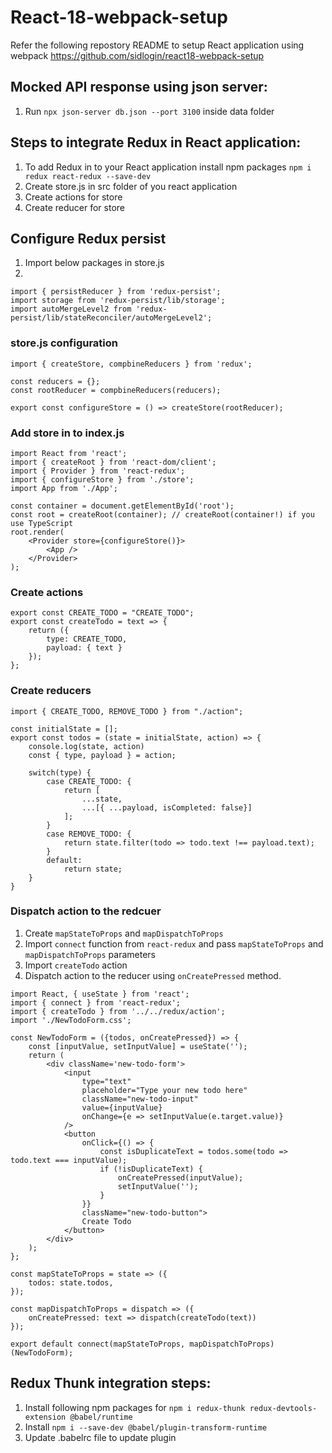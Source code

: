 # React-18-webpack-setup
Refer the following repostory README to setup React application using webpack https://github.com/sidlogin/react18-webpack-setup

## Mocked API response using json server:
1. Run `npx json-server db.json --port 3100` inside data folder

## Steps to integrate Redux in React application:
1. To add Redux in to your React application install npm packages `npm i redux react-redux --save-dev`
2. Create store.js in src folder of you react application
3. Create actions for store
4. Create reducer for store

## Configure Redux persist
1. Import below packages in store.js
2. 

```
import { persistReducer } from 'redux-persist';
import storage from 'redux-persist/lib/storage';
import autoMergeLevel2 from 'redux-persist/lib/stateReconciler/autoMergeLevel2';
```

### store.js configuration
```
import { createStore, compbineReducers } from 'redux';

const reducers = {};
const rootReducer = compbineReducers(reducers);

export const configureStore = () => createStore(rootReducer);
```

### Add store in to index.js
```
import React from 'react';
import { createRoot } from 'react-dom/client';
import { Provider } from 'react-redux';
import { configureStore } from './store';
import App from './App';

const container = document.getElementById('root');
const root = createRoot(container); // createRoot(container!) if you use TypeScript
root.render(
    <Provider store={configureStore()}>
        <App />
    </Provider>
);
```

### Create actions 
```
export const CREATE_TODO = "CREATE_TODO";
export const createTodo = text => {
    return ({
        type: CREATE_TODO,
        payload: { text }
    });
};
```

### Create reducers 
```
import { CREATE_TODO, REMOVE_TODO } from "./action";

const initialState = [];
export const todos = (state = initialState, action) => {
    console.log(state, action)
    const { type, payload } = action;

    switch(type) {
        case CREATE_TODO: {
            return [
                ...state, 
                ...[{ ...payload, isCompleted: false}] 
            ];
        }
        case REMOVE_TODO: {
            return state.filter(todo => todo.text !== payload.text);
        }
        default:
            return state;
    }
}
```

### Dispatch action to the redcuer
1. Create `mapStateToProps` and `mapDispatchToProps` 
2. Import `connect` function from `react-redux` and pass `mapStateToProps` and `mapDispatchToProps` parameters
3. Import `createTodo` action
4. Dispatch action to the reducer using `onCreatePressed` method.

```
import React, { useState } from 'react';
import { connect } from 'react-redux';
import { createTodo } from '../../redux/action';
import './NewTodoForm.css';

const NewTodoForm = ({todos, onCreatePressed}) => {
    const [inputValue, setInputValue] = useState('');
    return (
        <div className='new-todo-form'>
            <input
                type="text"
                placeholder="Type your new todo here"
                className="new-todo-input"
                value={inputValue}
                onChange={e => setInputValue(e.target.value)}
            />
            <button
                onClick={() => {
                    const isDuplicateText = todos.some(todo => todo.text === inputValue);
                    if (!isDuplicateText) {
                        onCreatePressed(inputValue);
                        setInputValue('');
                    }
                }}
                className="new-todo-button">
                Create Todo
            </button>
        </div>
    );
};

const mapStateToProps = state => ({
    todos: state.todos,
});

const mapDispatchToProps = dispatch => ({
    onCreatePressed: text => dispatch(createTodo(text))
});

export default connect(mapStateToProps, mapDispatchToProps)(NewTodoForm);
```

## Redux Thunk integration steps:
1. Install following npm packages for `npm i redux-thunk redux-devtools-extension @babel/runtime`
2. Install `npm i --save-dev @babel/plugin-transform-runtime`
3. Update .babelrc file to update plugin


